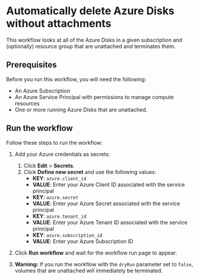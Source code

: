 # Automatically delete Azure Disks without attachments 

This workflow looks at all of the Azure Disks in a given subscription and (optionally) resource group that are unattached and terminates them.

## Prerequisites

Before you run this workflow, you will need the following:
- An Azure Subscription
- An Azure Service Principal with permissions to manage compute resources
- One or more running Azure Disks that are unattached. 

## Run the workflow

Follow these steps to run the workflow:
1. Add your Azure credentials as secrets:
   1. Click **Edit** > **Secrets**.
   2. Click **Define new secret** and use the following values:
      - **KEY**: `azure.client_id`
      - **VALUE**: Enter your Azure Client ID associated with the service principal
      - **KEY**: `azure.secret`
      - **VALUE**: Enter your Azure Secret associated with the service principal
      - **KEY**: `azure.tenant_id`
      - **VALUE**: Enter your Azure Tenant ID associated with the service principal 
      - **KEY**: `azure.subscription_id`
      - **VALUE**: Enter your Azure Subscription ID  

2. Click **Run workflow** and wait for the workflow run page to appear.
3. **Warning:** If you run the workflow with the `dryRun` parameter set to
   `false`, volumes that are unattached will immediately be terminated.
